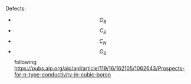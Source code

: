 Defects: 
- $$O_{B}$$
- $$C_{B}$$
- $$C_{N}$$
- $$O_{B}$$
following https://pubs.aip.org/aip/apl/article/119/16/162105/1062643/Prospects-for-n-type-conductivity-in-cubic-boron
